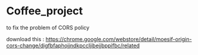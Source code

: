 # Coffee_project

to fix the problem of CORS policy

download this :
https://chrome.google.com/webstore/detail/moesif-origin-cors-change/digfbfaphojjndkpccljibejjbppifbc/related
